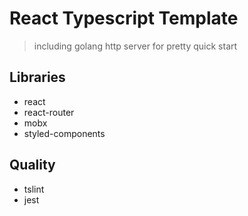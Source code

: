 # React Typescript Template

> including golang http server for pretty quick start

## Libraries

* react
* react-router
* mobx
* styled-components

## Quality

* tslint
* jest